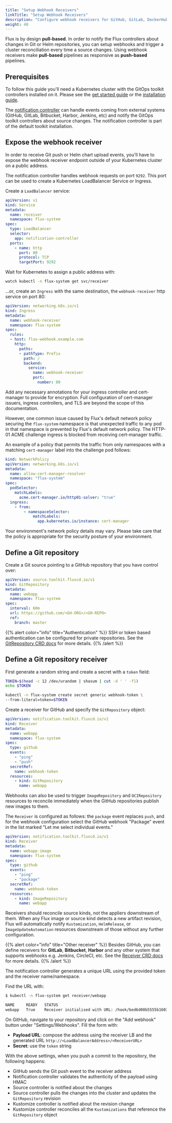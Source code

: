 ```yaml
---
title: "Setup Webhook Receivers"
linkTitle: "Setup Webhook Receivers"
description: "Configure webhook receivers for GitHub, GitLab, DockerHub and others using Flux notification controller."
weight: 40
---
```


Flux is by design **pull-based**.
In order to notify the Flux controllers about changes in Git or Helm repositories,
you can setup webhooks and trigger a cluster reconciliation
every time a source changes. Using webhook receivers make
**pull-based** pipelines as responsive as **push-based** pipelines.

## Prerequisites

To follow this guide you'll need a Kubernetes cluster with the GitOps
toolkit controllers installed on it.
Please see the [get started guide](/flux/get-started/)
or the [installation guide](/flux/installation/).

The [notification controller](/flux/components/notification/)
can handle events coming from external systems
(GitHub, GitLab, Bitbucket, Harbor, Jenkins, etc)
and notify the GitOps toolkit controllers about source changes.
The notification controller is part of the default toolkit installation.

## Expose the webhook receiver

In order to receive Git push or Helm chart upload events, you'll have to
expose the webhook receiver endpoint outside of your Kubernetes cluster on
a public address.

The notification controller handles webhook requests on port `9292`.
This port can be used to create a Kubernetes LoadBalancer Service or Ingress.

Create a `LoadBalancer` service:

```yaml
apiVersion: v1
kind: Service
metadata:
  name: receiver
  namespace: flux-system
spec:
  type: LoadBalancer
  selector:
    app: notification-controller
  ports:
    - name: http
      port: 80
      protocol: TCP
      targetPort: 9292
```

Wait for Kubernetes to assign a public address with:

```sh
watch kubectl -n flux-system get svc/receiver
```

...or, create an `Ingress` with the same destination, the `webhook-receiver` http service on port 80:

```yaml
apiVersion: networking.k8s.io/v1
kind: Ingress
metadata:
  name: webhook-receiver
  namespace: flux-system
spec:
  rules:
  - host: flux-webhook.example.com
    http:
      paths:
      - pathType: Prefix
        path: /
        backend:
          service:
            name: webhook-receiver
            port:
              number: 80
```

Add any necessary annotations for your ingress controller and cert-manager to provide for encryption. Full configuration of cert-manager issuers, ingress controllers, and TLS are beyond the scope of this documentation.

However, one common issue caused by Flux's default network policy securing the `flux-system` namespace is that unexpected traffic to any pod in that namespace is prevented by Flux's default network policy. The HTTP-01 ACME challenge ingress is blocked from receiving cert-manager traffic.

An example of a policy that permits the traffic from only namespaces with a matching `cert-manager` label into the challenge pod follows:

```yaml
kind: NetworkPolicy
apiVersion: networking.k8s.io/v1
metadata:
  name: allow-cert-manager-resolver
  namespace: "flux-system"
spec:
  podSelector:
    matchLabels:
      acme.cert-manager.io/http01-solver: "true"
  ingress:
    - from:
        - namespaceSelector:
            matchLabels:
              app.kubernetes.io/instance: cert-manager
```

Your environment's network policy details may vary. Please take care that the policy is appropriate for the security posture of your environment.

## Define a Git repository

Create a Git source pointing to a GitHub repository that you have control over:

```yaml
apiVersion: source.toolkit.fluxcd.io/v1
kind: GitRepository
metadata:
  name: webapp
  namespace: flux-system
spec:
  interval: 60m
  url: https://github.com/<GH-ORG>/<GH-REPO>
  ref:
    branch: master
```

{{% alert color="info" title="Authentication" %}}
SSH or token based authentication can be configured for private repositories.
See the [GitRepository CRD docs](/flux/components/source/gitrepositories/) for more details.
{{% /alert %}}

## Define a Git repository receiver

First generate a random string and create a secret with a `token` field:

```sh
TOKEN=$(head -c 12 /dev/urandom | shasum | cut -d ' ' -f1)
echo $TOKEN

kubectl -n flux-system create secret generic webhook-token \
--from-literal=token=$TOKEN
```

Create a receiver for GitHub and specify the `GitRepository` object:

```yaml
apiVersion: notification.toolkit.fluxcd.io/v1
kind: Receiver
metadata:
  name: webapp
  namespace: flux-system
spec:
  type: github
  events:
    - "ping"
    - "push"
  secretRef:
    name: webhook-token
  resources:
    - kind: GitRepository
      name: webapp
```

Webhooks can also be used to trigger `ImageRepository` and `OCIRepository`
resources to reconcile immediately when the GitHub repositories publish new
images to them.

The `Receiver` is configured as follows: the `package` event replaces `push`,
and for the webhook configuration select the GitHub webhook "Package" event in
the list marked "Let me select individual events."

```yaml
apiVersion: notification.toolkit.fluxcd.io/v1
kind: Receiver
metadata:
  name: webapp-image
  namespace: flux-system
spec:
  type: github
  events:
    - "ping"
    - "package"
  secretRef:
    name: webhook-token
  resources:
    - kind: ImageRepository
      name: webapp
```

Receivers should reconcile source kinds, not the appliers downstream of them.
When any Flux image or source kind detects a new artifact revision, Flux will
automatically notify `Kustomization`, `HelmRelease`, or `ImageUpdateAutomation`
resources downstream of those without any further configuration.

{{% alert color="info" title="Other receiver" %}}
Besides GitHub, you can define receivers for **GitLab**, **Bitbucket**, **Harbor**
and any other system that supports webhooks e.g. Jenkins, CircleCI, etc.
See the [Receiver CRD docs](/flux/components/notification/receiver/) for more details.
{{% /alert %}}

The notification controller generates a unique URL using the provided token and the receiver name/namespace.

Find the URL with:

```sh
$ kubectl -n flux-system get receiver/webapp

NAME     READY   STATUS
webapp   True    Receiver initialised with URL: /hook/bed6d00b5555b1603e1f59b94d7fdbca58089cb5663633fb83f2815dc626d92b
```

On GitHub, navigate to your repository and click on the "Add webhook" button under "Settings/Webhooks".
Fill the form with:

* **Payload URL**: compose the address using the receiver LB and the generated URL `http://<LoadBalancerAddress>/<ReceiverURL>`
* **Secret**: use the `token` string

With the above settings, when you push a commit to the repository, the following happens:

* GitHub sends the Git push event to the receiver address
* Notification controller validates the authenticity of the payload using HMAC
* Source controller is notified about the changes
* Source controller pulls the changes into the cluster and updates the `GitRepository` revision
* Kustomize controller is notified about the revision change
* Kustomize controller reconciles all the `Kustomizations` that reference the `GitRepository` object
